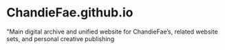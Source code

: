 # ChandieFae.github.io
"Main digital archive and unified website for ChandieFae’s, related website sets, and personal creative publishing
